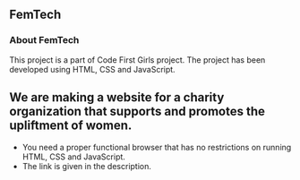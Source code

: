 FemTech
---
### About FemTech

This project is a part of Code First Girls project. The project has been developed using HTML, CSS and JavaScript.

We are making a website for a charity organization that supports and promotes the upliftment of women.
---

- You need a proper functional browser that has no restrictions on running HTML, CSS and JavaScript.
- The link is given in the description.

